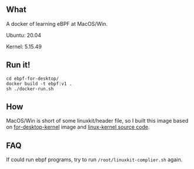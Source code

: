 ## What
A docker of learning eBPF at MacOS/Win.

Ubuntu: 20.04

Kernel: 5.15.49

## Run it!
```
cd ebpf-for-desktop/
docker build -t ebpf:v1 .
sh ./docker-run.sh
```

## How
MacOS/Win is short of some linuxkit/header file, so I built this image based on 
[for-desktop-kernel](https://hub.docker.com/r/docker/for-desktop-kernel) image
and [linux-kernel source code](https://mirrors.aliyun.com/linux-kernel/v5.x/linux-5.15.49.tar.gz).


## FAQ
If could run ebpf programs, try to run `/root/linuxkit-complier.sh` again.
